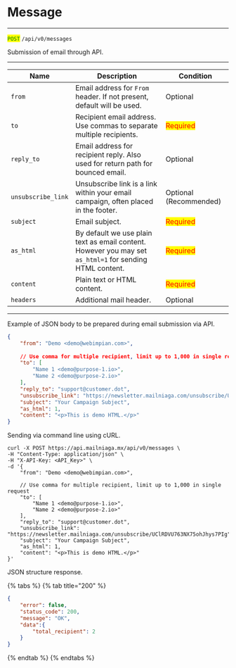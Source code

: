 # Message

***

<mark style="color:green;">`POST`</mark> `/api/v0/messages`

Submission of email through API.



***

<table data-full-width="true"><thead><tr><th>Name</th><th>Description</th><th>Condition</th></tr></thead><tbody><tr><td><code>from</code></td><td>Email address for <code>From</code> header. If not present, default will be used.</td><td>Optional</td></tr><tr><td><code>to</code></td><td>Recipient email address. Use commas to separate multiple recipients.</td><td><mark style="color:red;">Required</mark></td></tr><tr><td><code>reply_to</code></td><td>Email address for recipient reply. Also used for return path for bounced email. </td><td>Optional</td></tr><tr><td><code>unsubscribe_link</code></td><td>Unsubscribe link is a link within your email campaign, often placed in the footer.</td><td>Optional (Recommended)</td></tr><tr><td><code>subject</code></td><td>Email subject.</td><td><mark style="color:red;">Required</mark></td></tr><tr><td><code>as_html</code></td><td>By default we use plain text as email content. However you may set <code>as_html=1</code> for sending HTML content.</td><td><mark style="color:red;">Required</mark></td></tr><tr><td><code>content</code></td><td>Plain text or HTML content.</td><td><mark style="color:red;">Required</mark></td></tr><tr><td><code>headers</code></td><td>Additional mail header.</td><td>Optional</td></tr></tbody></table>

***



Example of JSON body to be prepared during email submission via API.



```json
{
    "from": "Demo <demo@webimpian.com>",
    
    // Use comma for multiple recipient, limit up to 1,000 in single request
    "to": [
        "Name 1 <demo@purpose-1.io>",
        "Name 2 <demo@purpose-2.io>"
    ], 
    "reply_to": "support@customer.dot",
    "unsubscribe_link": "https://newsletter.mailniaga.com/unsubscribe/UClRDVU763NX75ohJhys7PIg",
    "subject": "Your Campaign Subject",
    "as_html": 1,
    "content": "<p>This is demo HTML.</p>"
}
```



Sending via command line using cURL.



```markup
curl -X POST https://api.mailniaga.mx/api/v0/messages \
-H "Content-Type: application/json" \
-H "X-API-Key: <API_Key>" \
-d '{
    "from": "Demo <demo@webimpian.com>",
    
    // Use comma for multiple recipient, limit up to 1,000 in single request
    "to": [
        "Name 1 <demo@purpose-1.io>",
        "Name 2 <demo@purpose-2.io>"
    ], 
    "reply_to": "support@customer.dot",
    "unsubscribe_link": "https://newsletter.mailniaga.com/unsubscribe/UClRDVU763NX75ohJhys7PIg",
    "subject": "Your Campaign Subject",
    "as_html": 1,
    "content": "<p>This is demo HTML.</p>"
}'
```



JSON structure response.



{% tabs %}
{% tab title="200" %}
```json
{
    "error": false, 
    "status_code": 200,
    "message": "OK",
    "data":{
        "total_recipient": 2
    }
}
```
{% endtab %}
{% endtabs %}

